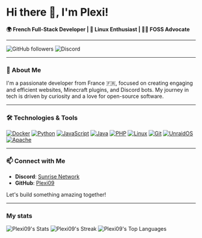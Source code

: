 # Hi there 👋, I'm Plexi!

**🌍 French Full-Stack Developer | 🐧 Linux Enthusiast | 🧑‍💻 FOSS Advocate**

---

![GitHub followers](https://img.shields.io/github/followers/Plexi09?style=social)
![Discord](https://img.shields.io/discord/1131595976197542089?label=Sunrise%20Network&logo=discord&style=flat-square)

---

### 🚀 About Me

I'm a passionate developer from France 🇫🇷, focused on creating engaging and efficient websites, Minecraft plugins, and Discord bots. My journey in tech is driven by curiosity and a love for open-source software.

---

### 🛠️ Technologies & Tools


[![Docker][Docker-badge]][Docker-url] [![Python][Python-badge]][Python-url] [![JavaScript][JavaScript-badge]][JavaScript-url] [![Java][Java-badge]][Java-url] [![PHP][PHP-badge]][PHP-url] [![Linux][Linux-badge]][Linux-url] [![Git][Git-badge]][Git-url] [![UnraidOS][UnraidOS-badge]][UnraidOS-url] [![Apache][Apache-badge]][Apache-url]

---

### 📫 Connect with Me

- **Discord**: [Sunrise Network](https://discord.gg/gR2myyBqwH)
- **GitHub**: [Plexi09](https://github.com/Plexi09)

Let's build something amazing together!

---
### My stats
![Plexi09's Stats](https://github-readme-stats.vercel.app/api?username=Plexi09&theme=vue-dark&show_icons=true&hide_border=true&count_private=true)
![Plexi09's Streak](https://github-readme-streak-stats.herokuapp.com/?user=Plexi09&theme=vue-dark&hide_border=true)
![Plexi09's Top Languages](https://github-readme-stats.vercel.app/api/top-langs/?username=Plexi09&theme=vue-dark&show_icons=true&hide_border=true&layout=compact)

<!-- BADGE LINKS -->
[Docker-badge]: https://img.shields.io/badge/-Docker-2496ED?style=for-the-badge&logo=docker&logoColor=white
[Python-badge]: https://img.shields.io/badge/-Python-3776AB?style=for-the-badge&logo=python&logoColor=white
[JavaScript-badge]: https://img.shields.io/badge/-JavaScript-F7DF1E?style=for-the-badge&logo=javascript&logoColor=black
[Java-badge]: https://img.shields.io/badge/-Java-007396?style=for-the-badge&logo=java&logoColor=white
[HTML-badge]: https://img.shields.io/badge/-HTML5-E34F26?style=for-the-badge&logo=html5&logoColor=white
[CSS-badge]: https://img.shields.io/badge/-CSS3-1572B6?style=for-the-badge&logo=css3&logoColor=white
[PHP-badge]: https://img.shields.io/badge/-PHP-777BB4?style=for-the-badge&logo=php&logoColor=white
[Linux-badge]: https://img.shields.io/badge/-Linux-FCC624?style=for-the-badge&logo=linux&logoColor=black
[Git-badge]: https://img.shields.io/badge/-Git-F05032?style=for-the-badge&logo=git&logoColor=white
[UnraidOS-badge]: https://img.shields.io/badge/-UnraidOS-F15A2C?style=for-the-badge&logo=unraid&logoColor=white
[Apache-badge]: https://img.shields.io/badge/-Apache-D22128?style=for-the-badge&logo=apache&logoColor=white

<!-- URL LINKS -->
[Docker-url]: https://www.docker.com/
[Python-url]: https://www.python.org/
[JavaScript-url]: https://developer.mozilla.org/en-US/docs/Web/JavaScript
[Java-url]: https://www.java.com/
[HTML-url]: https://developer.mozilla.org/en-US/docs/Web/HTML
[CSS-url]: https://developer.mozilla.org/en-US/docs/Web/CSS
[PHP-url]: https://www.php.net/
[Linux-url]: https://www.linux.org/
[Git-url]: https://git-scm.com/
[UnraidOS-url]: https://unraid.net/
[Apache-url]: https://httpd.apache.org/

